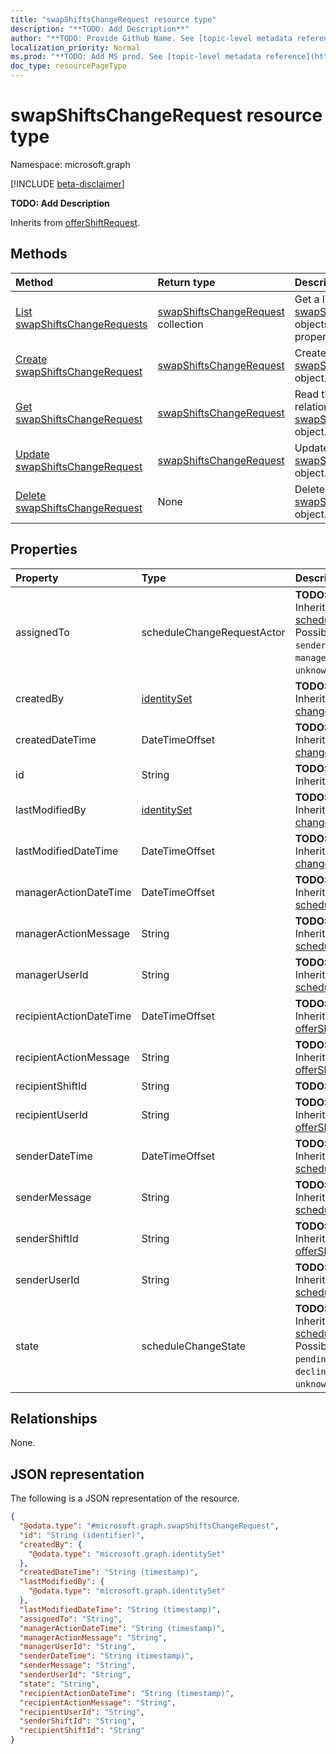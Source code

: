 ```yaml
---
title: "swapShiftsChangeRequest resource type"
description: "**TODO: Add Description**"
author: "**TODO: Provide Github Name. See [topic-level metadata reference](https://msgo.azurewebsites.net/add/document/guidelines/metadata.html#topic-level-metadata)**"
localization_priority: Normal
ms.prod: "**TODO: Add MS prod. See [topic-level metadata reference](https://msgo.azurewebsites.net/add/document/guidelines/metadata.html#topic-level-metadata)**"
doc_type: resourcePageType
---
```


# swapShiftsChangeRequest resource type

Namespace: microsoft.graph

[!INCLUDE [beta-disclaimer](../../includes/beta-disclaimer.md)]

**TODO: Add Description**


Inherits from [offerShiftRequest](../resources/offershiftrequest.md).

## Methods
|Method|Return type|Description|
|:---|:---|:---|
|[List swapShiftsChangeRequests](../api/swapshiftschangerequest-list.md)|[swapShiftsChangeRequest](../resources/swapshiftschangerequest.md) collection|Get a list of the [swapShiftsChangeRequest](../resources/swapshiftschangerequest.md) objects and their properties.|
|[Create swapShiftsChangeRequest](../api/swapshiftschangerequest-create.md)|[swapShiftsChangeRequest](../resources/swapshiftschangerequest.md)|Create a new [swapShiftsChangeRequest](../resources/swapshiftschangerequest.md) object.|
|[Get swapShiftsChangeRequest](../api/swapshiftschangerequest-get.md)|[swapShiftsChangeRequest](../resources/swapshiftschangerequest.md)|Read the properties and relationships of a [swapShiftsChangeRequest](../resources/swapshiftschangerequest.md) object.|
|[Update swapShiftsChangeRequest](../api/swapshiftschangerequest-update.md)|[swapShiftsChangeRequest](../resources/swapshiftschangerequest.md)|Update the properties of a [swapShiftsChangeRequest](../resources/swapshiftschangerequest.md) object.|
|[Delete swapShiftsChangeRequest](../api/swapshiftschangerequest-delete.md)|None|Deletes a [swapShiftsChangeRequest](../resources/swapshiftschangerequest.md) object.|

## Properties
|Property|Type|Description|
|:---|:---|:---|
|assignedTo|scheduleChangeRequestActor|**TODO: Add Description** Inherited from [scheduleChangeRequest](../resources/schedulechangerequest.md). Possible values are: `sender`, `recipient`, `manager`, `system`, `unknownFutureValue`.|
|createdBy|[identitySet](../resources/identityset.md)|**TODO: Add Description** Inherited from [changeTrackedEntity](../resources/changetrackedentity.md).|
|createdDateTime|DateTimeOffset|**TODO: Add Description** Inherited from [changeTrackedEntity](../resources/changetrackedentity.md).|
|id|String|**TODO: Add Description** Inherited from [entity](../resources/entity.md).|
|lastModifiedBy|[identitySet](../resources/identityset.md)|**TODO: Add Description** Inherited from [changeTrackedEntity](../resources/changetrackedentity.md).|
|lastModifiedDateTime|DateTimeOffset|**TODO: Add Description** Inherited from [changeTrackedEntity](../resources/changetrackedentity.md).|
|managerActionDateTime|DateTimeOffset|**TODO: Add Description** Inherited from [scheduleChangeRequest](../resources/schedulechangerequest.md).|
|managerActionMessage|String|**TODO: Add Description** Inherited from [scheduleChangeRequest](../resources/schedulechangerequest.md).|
|managerUserId|String|**TODO: Add Description** Inherited from [scheduleChangeRequest](../resources/schedulechangerequest.md).|
|recipientActionDateTime|DateTimeOffset|**TODO: Add Description** Inherited from [offerShiftRequest](../resources/offershiftrequest.md).|
|recipientActionMessage|String|**TODO: Add Description** Inherited from [offerShiftRequest](../resources/offershiftrequest.md).|
|recipientShiftId|String|**TODO: Add Description**|
|recipientUserId|String|**TODO: Add Description** Inherited from [offerShiftRequest](../resources/offershiftrequest.md).|
|senderDateTime|DateTimeOffset|**TODO: Add Description** Inherited from [scheduleChangeRequest](../resources/schedulechangerequest.md).|
|senderMessage|String|**TODO: Add Description** Inherited from [scheduleChangeRequest](../resources/schedulechangerequest.md).|
|senderShiftId|String|**TODO: Add Description** Inherited from [offerShiftRequest](../resources/offershiftrequest.md).|
|senderUserId|String|**TODO: Add Description** Inherited from [scheduleChangeRequest](../resources/schedulechangerequest.md).|
|state|scheduleChangeState|**TODO: Add Description** Inherited from [scheduleChangeRequest](../resources/schedulechangerequest.md). Possible values are: `pending`, `approved`, `declined`, `unknownFutureValue`.|

## Relationships
None.

## JSON representation
The following is a JSON representation of the resource.
<!-- {
  "blockType": "resource",
  "keyProperty": "id",
  "@odata.type": "microsoft.graph.swapShiftsChangeRequest",
  "baseType": "microsoft.graph.offerShiftRequest",
  "openType": false
}
-->
``` json
{
  "@odata.type": "#microsoft.graph.swapShiftsChangeRequest",
  "id": "String (identifier)",
  "createdBy": {
    "@odata.type": "microsoft.graph.identitySet"
  },
  "createdDateTime": "String (timestamp)",
  "lastModifiedBy": {
    "@odata.type": "microsoft.graph.identitySet"
  },
  "lastModifiedDateTime": "String (timestamp)",
  "assignedTo": "String",
  "managerActionDateTime": "String (timestamp)",
  "managerActionMessage": "String",
  "managerUserId": "String",
  "senderDateTime": "String (timestamp)",
  "senderMessage": "String",
  "senderUserId": "String",
  "state": "String",
  "recipientActionDateTime": "String (timestamp)",
  "recipientActionMessage": "String",
  "recipientUserId": "String",
  "senderShiftId": "String",
  "recipientShiftId": "String"
}
```

